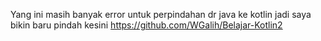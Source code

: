 Yang ini masih banyak error untuk perpindahan dr java ke kotlin
jadi saya bikin baru pindah kesini https://github.com/WGalih/Belajar-Kotlin2
